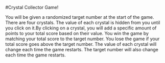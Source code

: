 #Crystal Collector Game!

You will be given a randomized target number at the start of the game. There are four crystals. The value of each crystal is hidden from you until you click on it.By clicking on a crystal, you will add a specific amount of points to your total score based on their value. You win the game by matching your total score to the target number. You lose the game if your total score goes above the target number. The value of each crystal will change each time the game restarts. The target number will also change each time the game restarts.  
